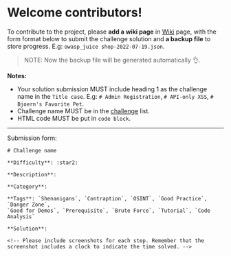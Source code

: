 # Welcome contributors!

To contribute to the project, please **add a wiki page** in
[Wiki](https://github.com/DuckyMomo20012/owasp-juice-shop/wiki) page, with the
form format below to submit the challenge solution and **a backup file** to
store progress. E.g: `owasp_juice shop-2022-07-19.json`.

> NOTE: Now the backup file will be generated automatically :ok_hand:.

**Notes:**

- Your solution submission MUST include heading 1 as the challenge name in the
  `Title case`. E.g: `# Admin Registration`, `# API-only XSS`, `# Bjoern's Favorite Pet`.
- Challenge name MUST be in the
  [challenge](https://github.com/juice-shop/juice-shop/blob/master/data/static/challenges.yml)
  list.
- HTML code MUST be put in `code block`.

---

Submission form:

```
# Challenge name

**Difficulty**: :star2:

**Description**:

**Category**:

**Tags**: `Shenanigans`, `Contraption`, `OSINT`, `Good Practice`, `Danger Zone`,
`Good for Demos`, `Prerequisite`, `Brute Force`, `Tutorial`, `Code Analysis`

**Solution**:

<!-- Please include screenshots for each step. Remember that the screenshot includes a clock to indicate the time solved. -->
```
